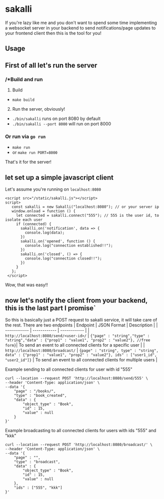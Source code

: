# sakalli

If you're lazy like me and you don't want to spend some time implementing a websocket server in your backend to send notifications/page updates to your frontend client then this is the tool for you!

## Usage

## First of all let's run the server

### /*Build and run
1. Build

  * `make build`
2. Run the server, obviously!
  * `./bin/sakalli`  runs on port 8080 by default
  * `./bin/sakalli --port 8000` will run on port 8000

### Or run via `go run`

  * `make run`
  * or `make run PORT=8000`

That's it for the server!
## let set up a simple javascript client
Let's assume you're running on `localhost:8080`
 ```
 <script src="/static/sakalli.js"></script>
 script>
    const sakalli = new Sakalli("localhost:8080"); // or your server ip
    window.onload = function () {
      let connected = sakalli.connect("555"); // 555 is the user id, to isolate each user 
      if (connected) {
        sakalli.on('notification', data => {
          console.log(data);
        })
        sakalli.on('opened', function () {
          console.log("connection established!!");
        })
        sakalli.on('closed', () => {
          console.log("connection closed!!");
        })
      }
    };
  </script>
 ```
 Wow, that was easy!!
 ## now let's notify the client from your backend, this is the last part I promise`
 So this is basically just a POST request to sakalli service, it will take care of the rest.
 There are two endpoints
| Endpoint  |  JSON Format |  Description |
| ------------ | ------------ | ------------ |
| `http://localhost:8080/send/<user-id>/`  |  `{"page" : "string","type" : "string","data" : {"prop1" : "value1", "prop2" : "value2"}, //free form}`| To send an event to all connected clients for a specific user |
| `http://localhost:8080/broadcast/`  |  `{page" : "string", type" : "string", data" : {"prop1" : "value1", "prop2" : "value2"}, ids" : ["user1_id", "user2_id"]}` | To send an event to all connected clients for multiple users |


Example sending to all connected clients for user with id "555"
```
curl --location --request POST 'http://localhost:8080/send/555' \
--header 'Content-Type: application/json' \
--data '{
    "page" : "/books/",
    "type" : "book_created",
    "data" : {
        "object_type" : "Book",
        "id" : 15,
        "value" : null
    }
}'
```

Example broadcasting to all connected clients for users with ids "555" and "kkk"

```
curl --location --request POST 'http://localhost:8080/broadcast/' \
--header 'Content-Type: application/json' \
--data '{
    "page" : "",
    "type" : "broadcast",
    "data" : {
        "object_type" : "Book",
        "id" : 15,
        "value" : null
    },
    "ids" : ["555", "kkk"]
}'
```
